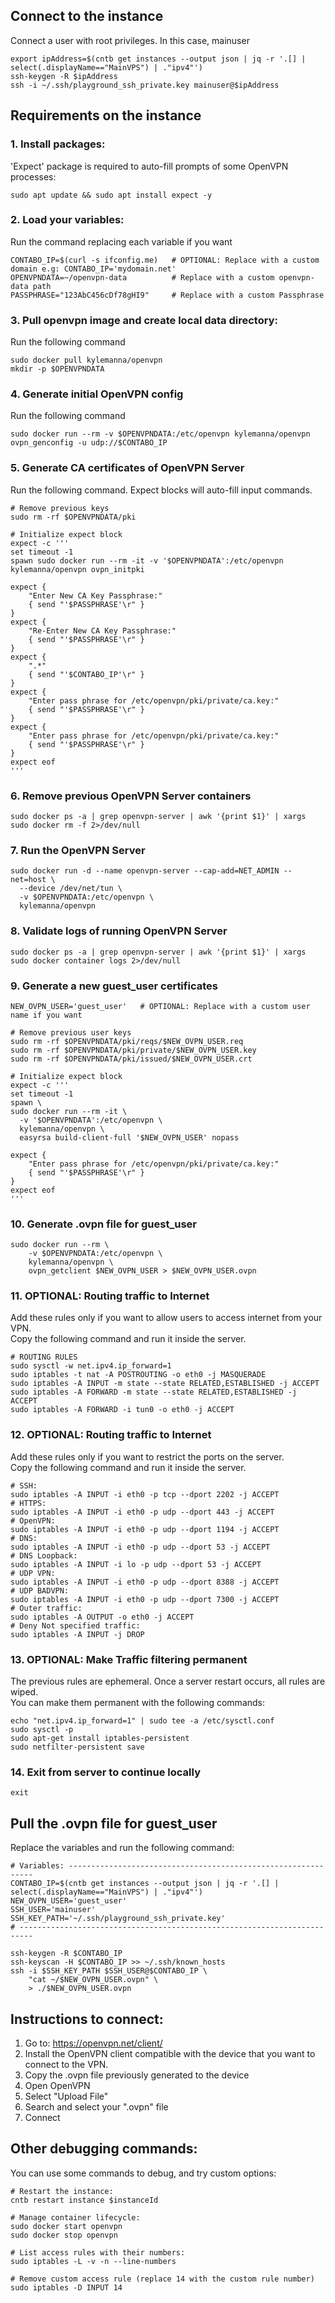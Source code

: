 ## Connect to the instance
Connect a user with root privileges. In this case, mainuser
```
export ipAddress=$(cntb get instances --output json | jq -r '.[] | select(.displayName=="MainVPS") | ."ipv4"')
ssh-keygen -R $ipAddress
ssh -i ~/.ssh/playground_ssh_private.key mainuser@$ipAddress
```

## Requirements on the instance
### 1. Install packages:
'Expect' package is required to auto-fill prompts of some OpenVPN processes:
```
sudo apt update && sudo apt install expect -y
```

### 2. Load your variables:
Run the command replacing each variable if you want
```
CONTABO_IP=$(curl -s ifconfig.me)   # OPTIONAL: Replace with a custom domain e.g: CONTABO_IP='mydomain.net'
OPENVPNDATA=~/openvpn-data          # Replace with a custom openvpn-data path
PASSPHRASE="123AbC456cDf78gHI9"     # Replace with a custom Passphrase
```

### 3. Pull openvpn image and create local data directory:
Run the following command
```
sudo docker pull kylemanna/openvpn
mkdir -p $OPENVPNDATA
```

### 4. Generate initial OpenVPN config
Run the following command
```
sudo docker run --rm -v $OPENVPNDATA:/etc/openvpn kylemanna/openvpn ovpn_genconfig -u udp://$CONTABO_IP
```

### 5. Generate CA certificates of OpenVPN Server
Run the following command. Expect blocks will auto-fill input commands.
```
# Remove previous keys
sudo rm -rf $OPENVPNDATA/pki      

# Initialize expect block
expect -c '''
set timeout -1
spawn sudo docker run --rm -it -v '$OPENVPNDATA':/etc/openvpn kylemanna/openvpn ovpn_initpki

expect {
    "Enter New CA Key Passphrase:" 
    { send "'$PASSPHRASE'\r" }
}
expect {
    "Re-Enter New CA Key Passphrase:" 
    { send "'$PASSPHRASE'\r" }
}
expect {
    ".*" 
    { send "'$CONTABO_IP'\r" }
}
expect {
    "Enter pass phrase for /etc/openvpn/pki/private/ca.key:" 
    { send "'$PASSPHRASE'\r" }
}
expect {
    "Enter pass phrase for /etc/openvpn/pki/private/ca.key:" 
    { send "'$PASSPHRASE'\r" }
}
expect eof
'''
```

### 6. Remove previous OpenVPN Server containers
```
sudo docker ps -a | grep openvpn-server | awk '{print $1}' | xargs sudo docker rm -f 2>/dev/null
```

### 7. Run the OpenVPN Server
```
sudo docker run -d --name openvpn-server --cap-add=NET_ADMIN --net=host \
  --device /dev/net/tun \
  -v $OPENVPNDATA:/etc/openvpn \
  kylemanna/openvpn
```

### 8. Validate logs of running OpenVPN Server
```
sudo docker ps -a | grep openvpn-server | awk '{print $1}' | xargs sudo docker container logs 2>/dev/null
```

### 9. Generate a new **guest_user** certificates
```
NEW_OVPN_USER='guest_user'   # OPTIONAL: Replace with a custom user name if you want

# Remove previous user keys
sudo rm -rf $OPENVPNDATA/pki/reqs/$NEW_OVPN_USER.req
sudo rm -rf $OPENVPNDATA/pki/private/$NEW_OVPN_USER.key
sudo rm -rf $OPENVPNDATA/pki/issued/$NEW_OVPN_USER.crt

# Initialize expect block
expect -c '''
set timeout -1
spawn \
sudo docker run --rm -it \
  -v '$OPENVPNDATA':/etc/openvpn \
  kylemanna/openvpn \
  easyrsa build-client-full '$NEW_OVPN_USER' nopass

expect {
    "Enter pass phrase for /etc/openvpn/pki/private/ca.key:" 
    { send "'$PASSPHRASE'\r" }
}
expect eof
'''
```

### 10. Generate **.ovpn** file for **guest_user**
```
sudo docker run --rm \
    -v $OPENVPNDATA:/etc/openvpn \
    kylemanna/openvpn \
    ovpn_getclient $NEW_OVPN_USER > $NEW_OVPN_USER.ovpn
```

### 11. OPTIONAL: Routing traffic to Internet
Add these rules only if you want to allow users to access internet from your VPN.  
Copy the following command and run it inside the server.
```
# ROUTING RULES
sudo sysctl -w net.ipv4.ip_forward=1
sudo iptables -t nat -A POSTROUTING -o eth0 -j MASQUERADE
sudo iptables -A INPUT -m state --state RELATED,ESTABLISHED -j ACCEPT
sudo iptables -A FORWARD -m state --state RELATED,ESTABLISHED -j ACCEPT
sudo iptables -A FORWARD -i tun0 -o eth0 -j ACCEPT
```

### 12. OPTIONAL: Routing traffic to Internet
Add these rules only if you want to restrict the ports on the server.  
Copy the following command and run it inside the server.
```
# SSH:
sudo iptables -A INPUT -i eth0 -p tcp --dport 2202 -j ACCEPT
# HTTPS:
sudo iptables -A INPUT -i eth0 -p udp --dport 443 -j ACCEPT
# OpenVPN:
sudo iptables -A INPUT -i eth0 -p udp --dport 1194 -j ACCEPT
# DNS:
sudo iptables -A INPUT -i eth0 -p udp --dport 53 -j ACCEPT
# DNS Loopback:
sudo iptables -A INPUT -i lo -p udp --dport 53 -j ACCEPT
# UDP VPN:
sudo iptables -A INPUT -i eth0 -p udp --dport 8388 -j ACCEPT
# UDP BADVPN:
sudo iptables -A INPUT -i eth0 -p udp --dport 7300 -j ACCEPT
# Outer traffic:
sudo iptables -A OUTPUT -o eth0 -j ACCEPT
# Deny Not specified traffic:
sudo iptables -A INPUT -j DROP
```

### 13. OPTIONAL: Make Traffic filtering permanent
The previous rules are ephemeral. Once a server restart occurs, all rules are wiped.  
You can make them permanent with the following commands:  
```
echo "net.ipv4.ip_forward=1" | sudo tee -a /etc/sysctl.conf
sudo sysctl -p
sudo apt-get install iptables-persistent
sudo netfilter-persistent save
```

### 14. Exit from server to continue locally
```
exit
```

## Pull the **.ovpn** file for **guest_user**
Replace the variables and run the following command:
```
# Variables: --------------------------------------------------------------
CONTABO_IP=$(cntb get instances --output json | jq -r '.[] | select(.displayName=="MainVPS") | ."ipv4"')
NEW_OVPN_USER='guest_user'
SSH_USER='mainuser'
SSH_KEY_PATH='~/.ssh/playground_ssh_private.key'
# -------------------------------------------------------------------------

ssh-keygen -R $CONTABO_IP
ssh-keyscan -H $CONTABO_IP >> ~/.ssh/known_hosts
ssh -i $SSH_KEY_PATH $SSH_USER@$CONTABO_IP \
    "cat ~/$NEW_OVPN_USER.ovpn" \
    > ./$NEW_OVPN_USER.ovpn
```

## Instructions to connect:
1. Go to: https://openvpn.net/client/  
2. Install the OpenVPN client compatible with the device that you want to connect to the VPN. 
2. Copy the .ovpn file previously generated to the device
3. Open OpenVPN
4. Select "Upload File"
5. Search and select your ".ovpn" file
6. Connect

## Other debugging commands:
You can use some commands to debug, and try custom options:
```
# Restart the instance:
cntb restart instance $instanceId

# Manage container lifecycle:
sudo docker start openvpn
sudo docker stop openvpn

# List access rules with their numbers:
sudo iptables -L -v -n --line-numbers

# Remove custom access rule (replace 14 with the custom rule number)
sudo iptables -D INPUT 14
```